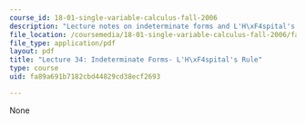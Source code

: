 ```yaml
---
course_id: 18-01-single-variable-calculus-fall-2006
description: "Lecture notes on indeterminate forms and L'H\xF4spital's rule."
file_location: /coursemedia/18-01-single-variable-calculus-fall-2006/fa89a691b7182cbd44829cd38ecf2693_lec34.pdf
file_type: application/pdf
layout: pdf
title: "Lecture 34: Indeterminate Forms- L'H\xF4spital's Rule"
type: course
uid: fa89a691b7182cbd44829cd38ecf2693

---
```

None